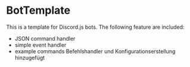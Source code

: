 # BotTemplate

This is a template for Discord.js bots.
The following feature are included:
* JSON command handler
* simple event handler
* example commands
Befehlshandler und Konfigurationserstellung hinzugefügt
